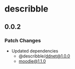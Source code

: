 # describble

## 0.0.2

### Patch Changes

- Updated dependencies
  - @describble/ddnet@1.0.0
  - moodie@1.1.0
